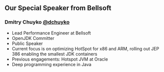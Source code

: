 ## Our Special Speaker from Bellsoft

### Dmitry Chuyko [@dchuyko](https://twitter.com/dchuyko)
- Lead Performance Engineer at Bellsoft
- OpenJDK Committer
- Public Speaker
- Current focus is on optimizing HotSpot for x86 and ARM, rolling out JEP 386 enabling the smallest JDK containers
- Previous engagements: Hotspot JVM at Oracle
- Deep programming experience in Java










